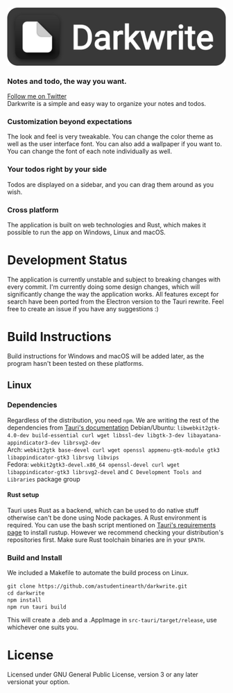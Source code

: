 ![Darkwrite Logo](res/readme.png)
### Notes and todo, the way you want.
[Follow me on Twitter](https://twitter.com/astudentinearth)  
Darkwrite is a simple and easy way to organize your notes and todos. 
### Customization beyond expectations
The look and feel is very tweakable. You can change the color theme as well as the user interface font. You can also add a wallpaper if you want to. You can change the font of each note individually as well.
### Your todos right by your side
Todos are displayed on a sidebar, and you can drag them around as you wish.
### Cross platform
The application is built on web technologies and Rust, which makes it possible to run the app on Windows, Linux and macOS.
# Development Status
The application is currently unstable and subject to breaking changes with every commit. I'm currently doing some design changes, which will significantly change the way the application works. All features except for search have been ported from the Electron version to the Tauri rewrite. 
Feel free to create an issue if you have any suggestions :)

# Build Instructions
Build instructions for Windows and macOS will be added later, as the program hasn't been tested on these platforms.
## Linux
### Dependencies
Regardless of the distribution, you need `npm`. We are writing the rest of the dependencies from [Tauri's documentation](https://tauri.app/v1/guides/getting-started/prerequisites/#setting-up-linux)
Debian/Ubuntu: `libwebkit2gtk-4.0-dev build-essential curl wget libssl-dev libgtk-3-dev libayatana-appindicator3-dev librsvg2-dev`  
Arch: `webkit2gtk base-devel curl wget openssl appmenu-gtk-module gtk3 libappindicator-gtk3 librsvg libvips`  
Fedora: `webkit2gtk3-devel.x86_64 openssl-devel curl wget libappindicator-gtk3 librsvg2-devel` and `C Development Tools and Libraries` package group
#### Rust setup
Tauri uses Rust as a backend, which can be used to do native stuff otherwise can't be done using Node packages. A Rust environment is required.
You can use the bash script mentioned on [Tauri's requirements page](https://tauri.app/v1/guides/getting-started/prerequisites/#setting-up-linux) to install rustup. However we recommend checking your distribution's repositories first. Make sure Rust toolchain binaries are in your `$PATH`.
### Build and Install
We included a Makefile to automate the build process on Linux.
```
git clone https://github.com/astudentinearth/darkwrite.git
cd darkwrite
npm install
npm run tauri build
```
This will create a .deb and a .AppImage in `src-tauri/target/release`, use whichever one suits you.
# License
Licensed under GNU General Public License, version 3 or any later versionat your option.
